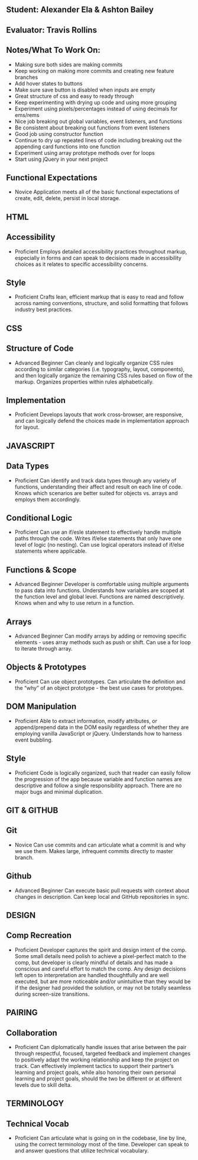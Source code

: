 ## Student: Alexander Ela & Ashton Bailey
## Evaluator: Travis Rollins
## Notes/What To Work On:
* Making sure both sides are making commits
* Keep working on making more commits and creating new feature branches
* Add hover states to buttons
* Make sure save button is disabled when inputs are empty
* Great structure of css and easy to ready through
* Keep experimenting with drying up code and using more grouping
* Experiment using pixels/percentages instead of using decimals for ems/rems
* Nice job breaking out global variables, event listeners, and functions
* Be consistent about breaking out functions from event listeners
* Good job using constructor function
* Continue to dry up repeated lines of code including breaking out the appending card functions into one function
* Experiment using array prototype methods over for loops
* Start using jQuery in your next project


## Functional Expectations

* Novice  Application meets all of the basic functional expectations of create, edit, delete, persist in local storage.


## HTML

## Accessibility

* Proficient  Employs detailed accessibility practices throughout markup, especially in forms and can speak to decisions made in accessibility choices as it relates to specific accessibility concerns.

## Style

* Proficient  Crafts lean, efficient markup that is easy to read and follow across naming conventions, structure, and solid formatting that follows industry best practices.


## CSS

## Structure of Code

* Advanced Beginner Can cleanly and logically organize CSS rules according to similar categories (i.e. typography, layout, components), and then logically organize the remaining CSS rules based on flow of the markup. Organizes properties within rules alphabetically.

## Implementation

* Proficient  Develops layouts that work cross-browser, are responsive, and can logically defend the choices made in implementation approach for layout.


## JAVASCRIPT

## Data Types

* Proficient  Can identify and track data types through any variety of functions, understanding their affect and result on each line of code. Knows which scenarios are better suited for objects vs. arrays and employs them accordingly.

## Conditional Logic

* Proficient  Can use an if/esle statement to effectively handle multiple paths through the code. Writes if/else statements that only have one level of logic (no nesting). Can use logical operators instead of if/else statements where applicable.

## Functions & Scope

* Advanced Beginner Developer is comfortable using multiple arguments to pass data into functions. Understands how variables are scoped at the function level and global level. Functions are named descriptively. Knows when and why to use return in a function.

## Arrays

* Advanced Beginner Can modify arrays by adding or removing specific elements - uses array methods such as push or shift. Can use a for loop to iterate through array.

## Objects & Prototypes

* Proficient  Can use object prototypes. Can articulate the definition and the “why” of an object prototype - the best use cases for prototypes.

## DOM Manipulation

* Proficient  Able to extract information, modify attributes, or append/prepend data in the DOM easily regardless of whether they are employing vanilla JavaScript or jQuery. Understands how to harness event bubbling.

## Style

* Proficient  Code is logically organized, such that reader can easily follow the progression of the app because variable and function names are descriptive and follow a single responsibility approach. There are no major bugs and minimal duplication.


## GIT & GITHUB

## Git

* Novice  Can use commits and can articulate what a commit is and why we use them. Makes large, infrequent commits directly to master branch.

## Github

* Advanced Beginner Can execute basic pull requests with context about changes in description. Can keep local and GitHub repositories in sync.


## DESIGN

## Comp Recreation

* Proficient  Developer captures the spirit and design intent of the comp. Some small details need polish to achieve a pixel-perfect match to the comp, but developer is clearly mindful of details and has made a conscious and careful effort to match the comp. Any design decisions left open to interpretation are handled thoughtfully and are well executed, but are more noticeable and/or unintuitive than they would be if the designer had provided the solution, or may not be totally seamless during screen-size transitions.


## PAIRING

## Collaboration

* Proficient  Can diplomatically handle issues that arise between the pair through respectful, focused, targeted feedback and implement changes to positively adapt the working relationship and keep the project on track. Can effectively implement tactics to support their partner’s learning and project goals, while also honoring their own personal learning and project goals, should the two be different or at different levels due to skill delta.

## TERMINOLOGY

## Technical Vocab

* Proficient Can articulate what is going on in the codebase, line by line, using the correct terminology most of the time. Developer can speak to and answer questions that utilize technical vocabulary.
